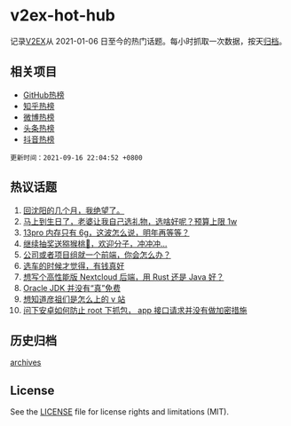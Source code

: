 # v2ex-hot-hub

 记录[V2EX](https://www.v2ex.com/)从 2021-01-06 日至今的热门话题。每小时抓取一次数据，按天[归档](archives)。
 
 ## 相关项目

- [GitHub热榜](https://github.com/snaildev/github-hot-hub)
- [知乎热榜](https://github.com/snaildev/zhihu-hot-hub)
- [微博热榜](https://github.com/snaildev/weibo-hot-hub)
- [头条热榜](https://github.com/snaildev/toutiao-hot-hub)
- [抖音热榜](https://github.com/snaildev/douyin-hot-hub)


 `更新时间：2021-09-16 22:04:52 +0800`

## 热议话题

1. [回沈阳的几个月，我绝望了。](https://www.v2ex.com/t/802248)
1. [马上到生日了，老婆让我自己选礼物，选啥好呢？预算上限 1w](https://www.v2ex.com/t/802188)
1. [13pro 内存只有 6g，这波怎么说，明年再等等？](https://www.v2ex.com/t/802169)
1. [继续抽奖送猕猴桃🥝，欢迎分子，冲冲冲...](https://www.v2ex.com/t/802233)
1. [公司或者项目组就一个前端，你会怎么办？](https://www.v2ex.com/t/802206)
1. [选车的时候才觉得，有钱真好](https://www.v2ex.com/t/802307)
1. [想写个高性能版 Nextcloud 后端，用 Rust 还是 Java 好？](https://www.v2ex.com/t/802154)
1. [Oracle JDK 并没有“真”免费](https://www.v2ex.com/t/802200)
1. [想知道彦祖们是怎么上的 v 站](https://www.v2ex.com/t/802184)
1. [问下安卓如何防止 root 下抓包， app 接口请求并没有做加密措施](https://www.v2ex.com/t/802359)

## 历史归档

[archives](archives)

## License

See the [LICENSE](LICENSE) file for license rights and limitations (MIT).
